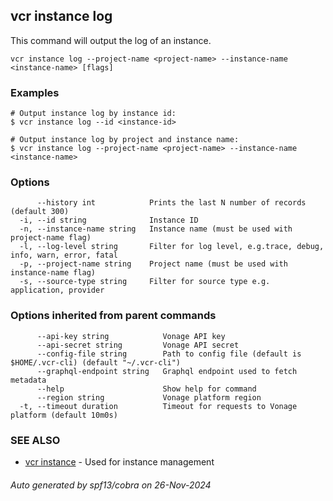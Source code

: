 ## vcr instance log

This command will output the log of an instance.

```
vcr instance log --project-name <project-name> --instance-name <instance-name> [flags]
```

### Examples

```
# Output instance log by instance id:
$ vcr instance log --id <instance-id>

# Output instance log by project and instance name:
$ vcr instance log --project-name <project-name> --instance-name <instance-name>

```

### Options

```
      --history int            Prints the last N number of records (default 300)
  -i, --id string              Instance ID
  -n, --instance-name string   Instance name (must be used with project-name flag)
  -l, --log-level string       Filter for log level, e.g.trace, debug, info, warn, error, fatal
  -p, --project-name string    Project name (must be used with instance-name flag)
  -s, --source-type string     Filter for source type e.g. application, provider
```

### Options inherited from parent commands

```
      --api-key string            Vonage API key
      --api-secret string         Vonage API secret
      --config-file string        Path to config file (default is $HOME/.vcr-cli) (default "~/.vcr-cli")
      --graphql-endpoint string   Graphql endpoint used to fetch metadata
      --help                      Show help for command
      --region string             Vonage platform region
  -t, --timeout duration          Timeout for requests to Vonage platform (default 10m0s)
```

### SEE ALSO

* [vcr instance](vcr_instance.md)	 - Used for instance management

###### Auto generated by spf13/cobra on 26-Nov-2024
